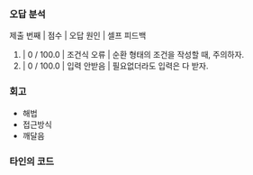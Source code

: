 ### 오답 분석
제출 번째 | 점수 | 오답 원인 | 셀프 피드백

1. |    0 / 100.0 | 조건식 오류 | 순환 형태의 조건을 작성할 때, 주의하자.
2. |    0 / 100.0 | 입력 안받음 | 필요없더라도 입력은 다 받자.


### 회고
- 해법
- 접근방식
- 깨달음

### 타인의 코드

